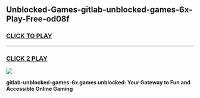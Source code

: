 
## Unblocked-Games-gitlab-unblocked-games-6x-Play-Free-od08f
<h3>
<a href="https://premium76.site?title=gitlab-unblocked-games-6x&ref=22A">CLICK TO PLAY</a></h3>
<hr>

<h3>
<a href="https://premium76.site?title=gitlab-unblocked-games-6x&ref=22A">CLICK 2 PLAY</a>
  
</h3>

<a href="https://premium76.site?title=gitlab-unblocked-games-6x&ref=22A"><img src="https://clearcache.store/games.png"></a>


**gitlab-unblocked-games-6x games unblocked: Your Gateway to Fun and Accessible Online Gaming**
